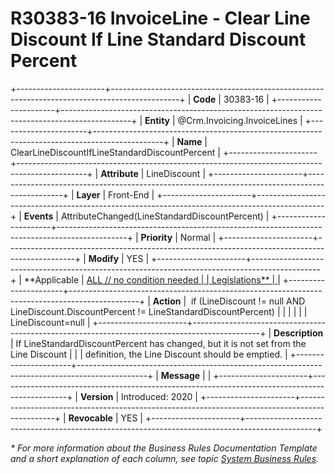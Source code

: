 ﻿---
erp.type: front-end-business-rule
erp.entity: Crm.Invoicing.InvoiceLines
---

# R30383-16 InvoiceLine - Clear Line Discount If Line Standard Discount Percent
+----------------------+-----------------------------------------------------------------------------------------------+
| **Code**             | 30383-16                                                                                      |
+----------------------+-----------------------------------------------------------------------------------------------+
| **Entity**           | @Crm.Invoicing.InvoiceLines                                                                   |
+----------------------+-----------------------------------------------------------------------------------------------+
| **Name**             | ClearLineDiscountIfLineStandardDiscountPercent                                                |
+----------------------+-----------------------------------------------------------------------------------------------+
| **Attribute**        | LineDiscount                                                                                  |
+----------------------+-----------------------------------------------------------------------------------------------+
| **Layer**            | Front-End                                                                                     |
+----------------------+-----------------------------------------------------------------------------------------------+
| **Events**           | AttributeChanged(LineStandardDiscountPercent)                                                 |
+----------------------+-----------------------------------------------------------------------------------------------+
| **Priority**         | Normal                                                                                        |
+----------------------+-----------------------------------------------------------------------------------------------+
| **Modify**           | YES                                                                                           |
+----------------------+-----------------------------------------------------------------------------------------------+
| **Applicable         | [ALL // no condition needed                                                                   |
| Legislations**       | ](xref:applicable-legislations)                                                               |
+----------------------+-----------------------------------------------------------------------------------------------+
| **Action**           |  if (LineDiscount != null AND LineDiscount.DiscountPercent != LineStandardDiscountPercent)    |
|                      |                                                                                               |
|                      | LineDiscount=null                                                                             |
+----------------------+-----------------------------------------------------------------------------------------------+
| **Description**      | If LineStandardDiscountPercent has changed, but it is not set from the Line Discount          |
|                      | definition, the Line Discount should be emptied.                                              |
+----------------------+-----------------------------------------------------------------------------------------------+
| **Message**          |                                                                                               |
+----------------------+-----------------------------------------------------------------------------------------------+
| **Version**          | Introduced: 2020                                                                              |
+----------------------+-----------------------------------------------------------------------------------------------+
| **Revocable**        | YES                                                                                           |
+----------------------+-----------------------------------------------------------------------------------------------+

*\* For more information about the Business Rules Documentation Template and a short explanation of each column, see
topic [System Business Rules](../templates/template-description-system-business-rules.md).*
